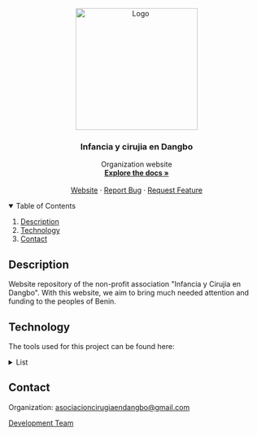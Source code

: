 <p align="center">
  <img src="https://infanciaycirugiaendangbo.org/wp-content/uploads/2015/10/dangbo_logo.png" alt="Logo" width="240">
</p>



  <h3 align="center">Infancia y cirujia en Dangbo</h3>

  <p align="center">
    Organization website
    <br />
    <a href="https://github.com/manuelalferez/readme-template/wiki"><strong>Explore the docs »</strong></a>
    <br />
    <br />
    <a href="https://iycdangbo-nine.vercel.app/">Website</a>
    ·
    <a href="https://github.com/pmascaraque/iycdangbo/issues">Report Bug</a>
    ·
    <a href="https://github.com/pmascaraque/iycdangbo/issues">Request Feature</a>
  </p>



<details open="open">
  <summary>Table of Contents</summary>
  <ol>
    <li><a href="#description">Description</a></li>
    <li><a href="#technology">Technology</a></li>
    <li><a href="#contact">Contact</a></li>
  </ol>
</details>




## Description

Website repository of the non-profit association "Infancia y Cirujia en Dangbo". With this website, we aim to bring much needed attention and funding to the peoples of Benin. 

## Technology

The tools used for this project can be found here:
<details closed="closed">
  <summary>List</summary>
  <ol>
    <li><a href="https://reactjs.org/docs/getting-started.html">React</a></li>
    <li><a href="https://nodejs.org/en/docs/">Node</a></li>
    <li><a href="https://expressjs.com/">Express</a></li>
    <li><a href="https://nextjs.org/docs/getting-started">Next</a></li>
    <li><a href="https://figma.com">Figma</a></li>
    <li><a href="https://stripe.com">Stripe</a></li>
    <li><a href="https://https://tailwindcss.com/docs">TailwindsCSS</a></li>
    <li><a href="https://https://prismic.io/docs/">PrismicIO</a></li>
  </ol>
</details>


## Contact

Organization: asociacioncirugiaendangbo@gmail.com

[Development Team](https://github.com/pmascaraque/iycdangbo/discussions)



